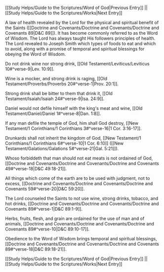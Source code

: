 [[Study Helps/Guide to the Scriptures/Word of God|Previous Entry]]  ||  [[Study Helps/Guide to the Scriptures/Works|Next Entry]]

 A law of health revealed by the Lord for the physical and spiritual benefit of the Saints ([[Doctrine and Covenants/Doctrine and Covenants/Doctrine and Covenants 89|D&C 89]]). It has become commonly referred to as the Word of Wisdom. The Lord has always taught His followers principles of health. The Lord revealed to Joseph Smith which types of foods to eat and which to avoid, along with a promise of temporal and spiritual blessings for obeying the Word of Wisdom.

 Do not drink wine nor strong drink, [[Old Testament/Leviticus/Leviticus 10#^verse-9|Lev. 10:9]].

 Wine is a mocker, and strong drink is raging, [[Old Testament/Proverbs/Proverbs 20#^verse-1|Prov. 20:1]].

 Strong drink shall be bitter to them that drink it, [[Old Testament/Isaiah/Isaiah 24#^verse-9|Isa. 24:9]].

 Daniel would not defile himself with the king's meat and wine, [[Old Testament/Daniel/Daniel 1#^verse-8|Dan. 1:8]].

 If any man defile the temple of God, him shall God destroy, [[New Testament/1 Corinthians/1 Corinthians 3#^verse-16|1 Cor. 3:16-17]].

 Drunkards shall not inherit the kingdom of God, [[New Testament/1 Corinthians/1 Corinthians 6#^verse-10|1 Cor. 6:10]] ([[New Testament/Galations/Galations 5#^verse-21|Gal. 5:21]]).

 Whoso forbiddeth that man should not eat meats is not ordained of God, [[Doctrine and Covenants/Doctrine and Covenants/Doctrine and Covenants 49#^verse-18|D&C 49:18-21]].

 All things which come of the earth are to be used with judgment, not to excess, [[Doctrine and Covenants/Doctrine and Covenants/Doctrine and Covenants 59#^verse-20|D&C 59:20]].

 The Lord counseled the Saints to not use wine, strong drinks, tobacco, and hot drinks, [[Doctrine and Covenants/Doctrine and Covenants/Doctrine and Covenants 89#^verse-1|D&C 89:1-9]].

 Herbs, fruits, flesh, and grain are ordained for the use of man and of animals, [[Doctrine and Covenants/Doctrine and Covenants/Doctrine and Covenants 89#^verse-10|D&C 89:10-17]].

 Obedience to the Word of Wisdom brings temporal and spiritual blessings, [[Doctrine and Covenants/Doctrine and Covenants/Doctrine and Covenants 89#^verse-18|D&C 89:18-21]].

[[Study Helps/Guide to the Scriptures/Word of God|Previous Entry]]  ||  [[Study Helps/Guide to the Scriptures/Works|Next Entry]]